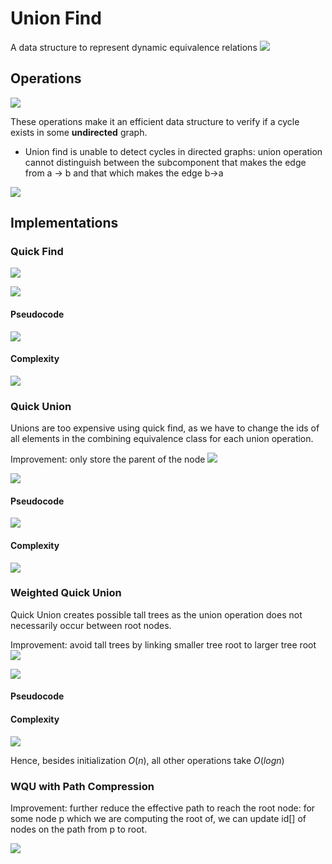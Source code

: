 # Union Find
A data structure to represent dynamic equivalence relations
![](https://i.imgur.com/fOnL8Vo.png)

## Operations
![](https://i.imgur.com/jhhDWZD.png)

These operations make it an efficient data structure to verify if a cycle exists in some __undirected__ graph.
- Union find is unable to detect cycles in directed graphs: union operation cannot distinguish between the subcomponent that makes the edge from a -> b and that which makes the edge b->a

![](https://i.imgur.com/Tv7KgtB.png)

## Implementations
### Quick Find
![](https://i.imgur.com/Katri54.png)

![](https://i.imgur.com/eRsdZvR.png)

#### Pseudocode
![](https://i.imgur.com/c5Kl8s7.png)

#### Complexity
![](https://i.imgur.com/iGofEbN.png)

### Quick Union
Unions are too expensive using quick find, as we have to change the ids of all elements in the combining equivalence class for each union operation.

Improvement: only store the parent of the node
![](https://i.imgur.com/5Mf1OyA.png)

![](https://i.imgur.com/sB3ZACP.png)

#### Pseudocode
![](https://i.imgur.com/NHSHVgc.png)

#### Complexity
![](https://i.imgur.com/kIEBDNq.png)

### Weighted Quick Union
Quick Union creates possible tall trees as the union operation does not necessarily occur between root nodes.

Improvement: avoid tall trees by linking smaller tree root to larger tree root
![](https://i.imgur.com/5BJu8tg.png)

![](https://i.imgur.com/311sffE.png)

#### Pseudocode
#### Complexity
![](https://i.imgur.com/ea12VYk.png)

Hence, besides initialization $O(n)$, all other operations take $O(logn)$
### WQU with Path Compression
Improvement: further reduce the effective path to reach the root node: for some node p which we are computing the root of, we can update id[] of nodes on the path from p to root.

![](https://i.imgur.com/AUlmrC9.png)
